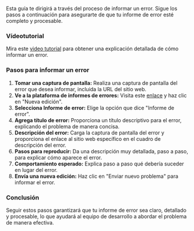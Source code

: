 Esta guía te dirigirá a través del proceso de informar un error. Sigue los pasos a continuación para asegurarte de que tu informe de error esté completo y procesable.

### Vídeotutorial
Mira este [video tutorial](https://www.loom.com/share/b2ba175beba446cd85d2859fd7496694?sid=32f62a23-7a1e-475e-b5c9-4761e13c4888) para obtener una explicación detallada de cómo informar un error.

### Pasos para informar un error
1. **Tomar una captura de pantalla:**
Realiza una captura de pantalla del error que desea informar, incluida la URL del sitio web.
2. **Ve a la plataforma de informes de errores:**
Visita este [enlace](https://github.com/breatheco-de/breatheco-de/issues) y haz clic en "Nueva edición".
3. **Selecciona Informe de error:**
Elige la opción que dice "Informe de error".
4. **Agrega título de error:**
Proporciona un título descriptivo para el error, explicando el problema de manera concisa.
5. **Descripción del error:**
Carga la captura de pantalla del error y proporciona el enlace al sitio web específico en el cuadro de descripción del error.
6. **Pasos para reproducir:**
Da una descripción muy detallada, paso a paso, para explicar cómo aparece el error.
7. **Comportamiento esperado:**
Explica paso a paso qué debería suceder en lugar del error.
8. **Envía una nueva edición:**
Haz clic en "Enviar nuevo problema" para informar el error.

### Conclusión
Seguir estos pasos garantizará que tu informe de error sea claro, detallado y procesable, lo que ayudará al equipo de desarrollo a abordar el problema de manera efectiva.
